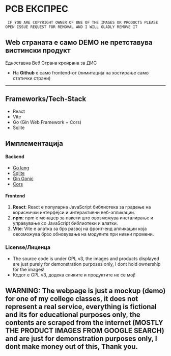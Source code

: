# PCB ЕКСПРЕС

```
 IF YOU ARE COPYRIGHT OWNER OF ONE OF THE IMAGES OR PRODUCTS PLEASE OPEN ISSUE REQUEST FOR REMOVAL AND I WILL GLADLY REMOVE IT
```

## Web страната е само DEMO не претставува вистински продукт


 Едноставна Веб Страна креирана за ДИС

 - На **Github** е само frontend-от (лимитација на хостирање само статички страни)



---

## Frameworks/Tech-Stack

- React
- Vite
- Go (Gin Web Framework + Cors)
- Sqlite

## Имплементација

#### Backend
- [Go lang](https://go.dev/)
- [Sqlite](https://github.com/mattn/go-sqlite3)
- [Gin Gonic](https://gin-gonic.com/docs/)
- [Cors](https://github.com/gin-contrib/cors)

#### Frontend
1. **React**: React е популарна JavaScript библиотека за градење на кориснички интерфејси и интерактивни веб-апликации.
2. **npm**: npm е менаџер за пакети што овозможува инсталирање и управување со JavaScript библиотеки и алатки.
3. **Vite**: Vite е алатка за брз развој на фронт-енд апликации која овозможува брзо обновување на модулите при нивни промени.

### License/Лиценца
- The source code is under GPL v3, the images and products displayed are just purely for demonstration purposes only, I dont hold ownership for the images!
- Кодот е GPL v3, додека сликите и продуктите не се мој!


## WARNING: The webpage is just a mockup (demo) for one of my college classes, it does not represent a real service, everything is fictional and its for educational purposes only, the contents are scraped from the internet (MOSTLY THE PRODUCT IMAGES FROM GOOGLE SEARCH) and are just for demonstration purposes only, I dont make money out of this, Thank you.

